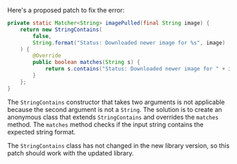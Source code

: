 Here's a proposed patch to fix the error:
```java
private static Matcher<String> imagePulled(final String image) {
    return new StringContains(
        false,
        String.format("Status: Downloaded newer image for %s", image)
    ) {
        @Override
        public boolean matches(String s) {
            return s.contains("Status: Downloaded newer image for " + image);
        }
    };
}
```
The `StringContains` constructor that takes two arguments is not applicable because the second argument is not a `String`. The solution is to create an anonymous class that extends `StringContains` and overrides the `matches` method. The `matches` method checks if the input string contains the expected string format.

The `StringContains` class has not changed in the new library version, so this patch should work with the updated library.